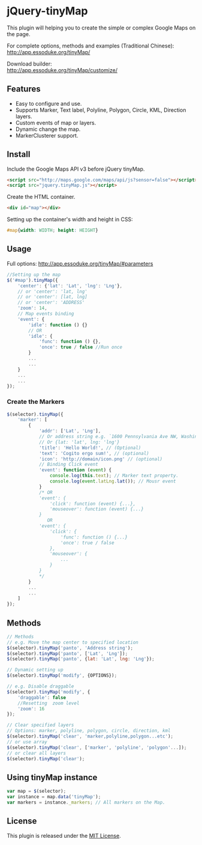 # jQuery-tinyMap

This plugin will helping you to create the simple or complex Google Maps on the page.


For complete options, methods and examples (Traditional Chinese):
http://app.essoduke.org/tinyMap/ 

Download builder:  
http://app.essoduke.org/tinyMap/customize/

## Features

 * Easy to configure and use.
 * Supports Marker, Text label, Polyline, Polygon, Circle, KML, Direction layers. 
 * Custom events of map or layers.
 * Dynamic change the map. 
 * MarkerClusterer support.


## Install

Include the Google Maps API v3 before jQuery tinyMap.
```HTML
<script src="http://maps.google.com/maps/api/js?sensor=false"></script>
<script src="jquery.tinyMap.js"></script>
```

Create the HTML container.
```html
<div id="map"></div>
```

Setting up the container's width and height in CSS:

```css
#map{width: WIDTH; height: HEIGHT}
```


## Usage

Full options: http://app.essoduke.org/tinyMap/#parameters

```javascript
//Setting up the map
$('#map').tinyMap({
    'center': {'lat': 'Lat', 'lng': 'Lng'},
    // or 'center': 'lat, lng'
    // or 'center': [lat, lng]
    // or 'center': 'ADDRESS'
    'zoom': 14,
    // Map events binding
    'event': {
        'idle': function () {}
        // OR
        'idle': {
            'func': function () {},
            'once': true / false //Run once
        }
        ...
        ...
    }
    ...
    ...
});
```

### Create the Markers

```javascript
$(selector).tinyMap({
    'marker': [
        {
            'addr': ['Lat', 'Lng'],
            // Or address string e.g. `1600 Pennsylvania Ave NW, Washington, DC 20500`
            // Or {lat: 'lat', lng: 'lng'}
            'title': 'Hello World!', // (Optional)
            'text': 'Cogito ergo sum!', // (optional)
            'icon': 'http://domain/icon.png' // (optional)
            // Binding Click event
            'event': function (event) {
                console.log(this.text); // Marker text property.
                console.log(event.latLng.lat()); // Mousr event
            }
            /* OR 
            'event': {
                'click': function (event) {...},
                'mouseover': function (event) {...}
            }
               OR
            'event': {
                'click': {
                    'func': function () {...}
                    'once': true / false
                },
                'mouseover': {
                    ...
                }
            }
            */
        }
        ...
        ...
    ]
});
```

## Methods

```javascript
// Methods
// e.g. Move the map center to specified location
$(selector).tinyMap('panto', 'Address string');
$(selector).tinyMap('panto', ['Lat', 'Lng']);
$(selector).tinyMap('panto', {lat: 'Lat', lng: 'Lng'});

// Dynamic setting up
$(selector).tinyMap('modify', {OPTIONS});

// e.g. Disable draggable
$(selector).tinyMap('modify', {
    'draggable': false
    //Resetting  zoom level
    'zoom': 16
});

// Clear specified layers
// Options: marker, polyline, polygon, circle, direction, kml
$(selector).tinyMap('clear', 'marker,polyline,polygon...etc');
// or use array
$(selector).tinyMap('clear', ['marker', 'polyline', 'polygon'...]);
// or clear all layers
$(selector).tinyMap('clear'); 
```

## Using tinyMap instance

```javascript
var map = $(selector);
var instance = map.data('tinyMap'); 
var markers = instance._markers; // All markers on the Map.
```

## License

This plugin is released under the [MIT License](http://opensource.org/licenses/MIT).


